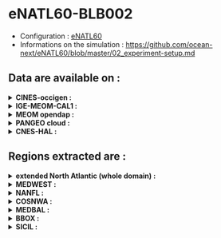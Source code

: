 # eNATL60-BLB002

- Configuration : [eNATL60](enatl60.md)
- Informations on the simulation : https://github.com/ocean-next/eNATL60/blob/master/02_experiment-setup.md

## Data are available on :

<details><summary><strong> CINES-occigen : </strong></summary>
</details>


<details><summary><strong> IGE-MEOM-CAL1 : </strong></summary>
</details>

<details><summary><strong> MEOM opendap : </strong></summary>
 </details>

<details><summary><strong> PANGEO cloud : </strong></summary>
</details>

<details><summary><strong> CNES-HAL : </strong></summary>
</details>
  
 
## Regions extracted are :

<details><summary><strong> extended North Atlantic (whole domain) : </strong></summary>

- [Hourly Surface Velocities](../items/eNATL60-BLB002-SSU-SSV.md)
- [Hourly Sea Surface Height](../items/eNATL60-BLB002-SSH.md)
- [Daily 0-10m Mean Velocities](../items/eNATL60-BLB002-1d-UV-mean-0-10m.md)
- [Hourly 0-10m Mean Velocities](../items/eNATL60-BLB002-1h-UV-mean-0-10m.md)
</details>

<details><summary><strong> MEDWEST : </strong></summary>

- [Hourly Surface fields](../items/MEDWEST60-BLB002-1h-SSH-SST-SSS-SSU-SSV.md) 
- [Daily Surface fields](../items/MEDWEST60-BLB002-1d-SSH-SST-SSS-SSU-SSV.md) 
</details>

<details><summary><strong> NANFL : </strong></summary>

- [Hourly Surface fields](../items/NANFL60-BLB002-1h-SSH-SST-SSS-SSU-SSV.md) 
- [Daily Surface fields](../items/NANFL60-BLB002-1d-SSH-SST-SSS-SSU-SSV.md) 
</details>

<details><summary><strong> COSNWA : </strong></summary>

- [3D TSUVW 0-1000m](../items/COSNWA60-BLB002-1h-TSUVW-0-1000m.md)
</details>

<details><summary><strong> MEDBAL : </strong></summary>

- [3D TSUVW 0-1000m](../items/MEDBAL60-BLB002-1h-TSUVW-0-1000m.md) 
</details>

<details><summary><strong> BBOX : </strong></summary>

- [3D Horizontal Velocities](../items/BBOX60-BLB002-1h-UV-O-bottom.md)
</details>

<details><summary><strong> SICIL : </strong></summary>

- [3D TSUVW](../items/SICIL60-BLB002-1h-TSUVW-O-bottom.md)
</details>

